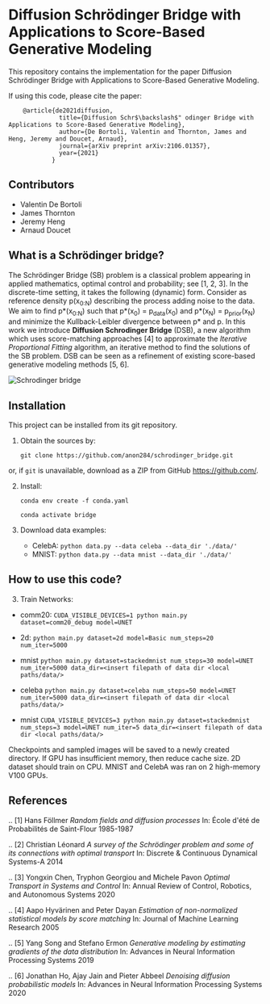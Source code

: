 # Diffusion Schr&ouml;dinger Bridge with Applications to Score-Based Generative Modeling

This repository contains the implementation for the paper Diffusion
Schr&ouml;dinger Bridge with Applications to Score-Based Generative Modeling.

If using this code, please cite the paper:
```
    @article{de2021diffusion,
              title={Diffusion Schr$\backslash$" odinger Bridge with Applications to Score-Based Generative Modeling},
              author={De Bortoli, Valentin and Thornton, James and Heng, Jeremy and Doucet, Arnaud},
              journal={arXiv preprint arXiv:2106.01357},
              year={2021}
            }
```

Contributors
------------

*  Valentin De Bortoli  
*  James Thornton
*  Jeremy Heng
*  Arnaud Doucet

What is a Schr&ouml;dinger bridge?
-----------------------------

The Schr&ouml;dinger Bridge (SB) problem is a classical problem appearing in
applied mathematics, optimal control and probability; see [1, 2, 3].  In the
discrete-time setting, it takes the following (dynamic) form. Consider as
reference density p(x<sub>0:N</sub>) describing the process adding noise to the
data.  We aim to find p\*(x<sub>0:N</sub>) such that p\*(x<sub>0</sub>) =
p<sub>data</sub>(x<sub>0</sub>) and p\*(x<sub>N</sub>) =
p<sub>prior</sub>(x<sub>N</sub>) and minimize the Kullback-Leibler divergence
between p\* and p. In this work we introduce **Diffusion Schrodinger Bridge**
(DSB), a new algorithm which uses score-matching approaches [4] to
approximate the *Iterative Proportional Fitting* algorithm, an iterative method
to find the solutions of the SB problem. DSB can be seen as a refinement of
existing score-based generative modeling methods [5, 6].


![Schrodinger bridge](schrodinger_bridge.png)

Installation
------------

This project can be installed from its git repository. 

1. Obtain the sources by:
    
    `git clone https://github.com/anon284/schrodinger_bridge.git`

or, if `git` is unavailable, download as a ZIP from GitHub https://github.com/<repository>.
  
2. Install:

    `conda env create -f conda.yaml`
    
    `conda activate bridge`

3. Download data examples:

    - CelebA: `python data.py --data celeba --data_dir './data/' `
    - MNIST:  `python data.py --data mnist --data_dir './data/' `


How to use this code?
---------------------

3. Train Networks:
  - comm20:  `CUDA_VISIBLE_DEVICES=1 python main.py dataset=comm20_debug model=UNET`
  - 2d:  `python main.py dataset=2d model=Basic num_steps=20 num_iter=5000`
  - mnist `python main.py dataset=stackedmnist num_steps=30 model=UNET num_iter=5000 data_dir=<insert filepath of data dir <local paths/data/>`
  - celeba `python main.py dataset=celeba num_steps=50 model=UNET num_iter=5000 data_dir=<insert filepath of data dir <local paths/data/>`

  - mnist `CUDA_VISIBLE_DEVICES=3 python main.py dataset=stackedmnist num_steps=3 model=UNET num_iter=5 data_dir=<insert filepath of data dir <local paths/data/>`


Checkpoints and sampled images will be saved to a newly created directory. If GPU has insufficient memory, then reduce cache size. 2D dataset should train on CPU. MNIST and CelebA was ran on 2 high-memory V100 GPUs.


References
----------

.. [1] Hans F&ouml;llmer
       *Random fields and diffusion processes*
       In: École d'été de Probabilités de Saint-Flour 1985-1987

.. [2] Christian Léonard 
       *A survey of the Schr&ouml;dinger problem and some of its connections with optimal transport*
       In: Discrete & Continuous Dynamical Systems-A 2014

.. [3] Yongxin Chen, Tryphon Georgiou and Michele Pavon
       *Optimal Transport in Systems and Control*
       In: Annual Review of Control, Robotics, and Autonomous Systems 2020

.. [4] Aapo Hyv&auml;rinen and Peter Dayan
       *Estimation of non-normalized statistical models by score matching*
       In: Journal of Machine Learning Research 2005

.. [5] Yang Song and Stefano Ermon
       *Generative modeling by estimating gradients of the data distribution*
       In: Advances in Neural Information Processing Systems 2019

.. [6] Jonathan Ho, Ajay Jain and Pieter Abbeel
       *Denoising diffusion probabilistic models*
       In: Advances in Neural Information Processing Systems 2020

